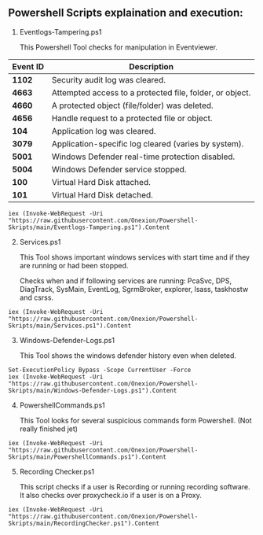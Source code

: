 ## Powershell Scripts explaination and execution:

1. Eventlogs-Tampering.ps1
   
   This Powershell Tool checks for manipulation in Eventviewer.
   
| Event ID | Description |
|----------|-------------|
| **1102** | Security audit log was cleared. |
| **4663** | Attempted access to a protected file, folder, or object. |
| **4660** | A protected object (file/folder) was deleted. |
| **4656** | Handle request to a protected file or object. |
| **104**  | Application log was cleared. |
| **3079** | Application-specific log cleared (varies by system). |
| **5001** | Windows Defender real-time protection disabled. |
| **5004** | Windows Defender service stopped. |
| **100**  | Virtual Hard Disk attached. |
| **101**  | Virtual Hard Disk detached. |
```
iex (Invoke-WebRequest -Uri "https://raw.githubusercontent.com/Onexion/Powershell-Skripts/main/Eventlogs-Tampering.ps1").Content
```
2. Services.ps1

   This Tool shows important windows services with start time and if they are running or had been stopped.

    Checks when and if following services are running: PcaSvc, DPS, DiagTrack, SysMain, EventLog, SgrmBroker, explorer, lsass, taskhostw and csrss. 
```
iex (Invoke-WebRequest -Uri "https://raw.githubusercontent.com/Onexion/Powershell-Skripts/main/Services.ps1").Content
```
3. Windows-Defender-Logs.ps1
   
   This Tool shows the windows defender history even when deleted.
```
Set-ExecutionPolicy Bypass -Scope CurrentUser -Force
iex (Invoke-WebRequest -Uri "https://raw.githubusercontent.com/Onexion/Powershell-Skripts/main/Windows-Defender-Logs.ps1").Content
```
4. PowershellCommands.ps1

   This Tool looks for several suspicious commands form Powershell. (Not really finished jet)
```
iex (Invoke-WebRequest -Uri "https://raw.githubusercontent.com/Onexion/Powershell-Skripts/main/PowershellCommands.ps1").Content
```
5. Recording Checker.ps1

      This script checks if a user is Recording or running recording software. It also checks over proxycheck.io if a user is on a Proxy.
```
iex (Invoke-WebRequest -Uri "https://raw.githubusercontent.com/Onexion/Powershell-Skripts/main/RecordingChecker.ps1").Content
```
